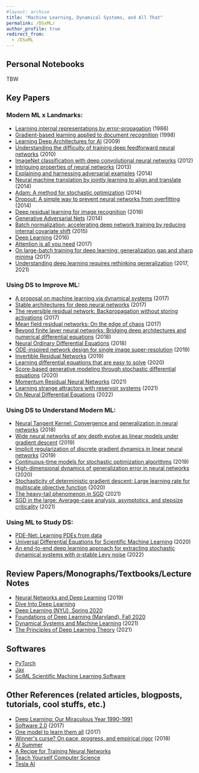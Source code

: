 ```yaml
---
#layout: archive
title: "Machine Learning, Dynamical Systems, and All That"
permalink: /DSxML/
author_profile: true
redirect_from:
  - /DSxML
---
```


## Personal Notebooks
TBW 
<br>


## Key Papers
### Modern ML x Landmarks:
- [Learning internal representations by error-propagation](https://apps.dtic.mil/sti/pdfs/ADA164453.pdf) (1986)
- [Gradient-based learning applied to document recognition](https://ieeexplore.ieee.org/abstract/document/726791) (1998)
- [Learning Deep Architectures for AI](https://books.google.se/books?hl=en&lr=&id=cq5ewg7FniMC&oi=fnd&pg=PA1&dq=info:pYyS8T9g_kkJ:scholar.google.com&ots=Kpi8QTmpIy&sig=XfG1389bgdNINpRjGy67OReL9_c&redir_esc=y#v=onepage&q&f=false) (2009)
- [Understanding the difficulty of training deep feedforward neural networks](http://proceedings.mlr.press/v9/glorot10a) (2010)
- [ImageNet classification with deep convolutional neural networks](https://proceedings.neurips.cc/paper/2012/hash/c399862d3b9d6b76c8436e924a68c45b-Abstract.html) (2012)
- [Intriguing properties of neural networks](https://arxiv.org/abs/1312.6199) (2013)
- [Explaining and harnessing adversarial examples](https://arxiv.org/abs/1412.6572) (2014)
- [Neural machine translation by jointly learning to align and translate](https://arxiv.org/abs/1409.0473) (2014)
- [Adam: A method for stochastic optimization](https://arxiv.org/abs/1412.6980) (2014)
- [Dropout: A simple way to prevent neural networks from
overfitting](https://www.jmlr.org/papers/volume15/srivastava14a/srivastava14a.pdf?utm_content=buffer79b43&utm_medium=social&utm_source=twitter.com&utm_campaign=buffer,) (2014)
- [Deep residual learning for image recognition](https://openaccess.thecvf.com/content_cvpr_2016/html/He_Deep_Residual_Learning_CVPR_2016_paper.html) (2016)
- [Generative Adversarial Nets](https://proceedings.neurips.cc/paper/2014/hash/5ca3e9b122f61f8f06494c97b1afccf3-Abstract.html) (2014)
- [Batch normalization: accelerating deep network training by reducing internal covariate shift](https://arxiv.org/abs/1502.03167) (2015)
- [Deep Learning](https://www.deeplearningbook.org/) (2016)
- [Attention is all you need](https://proceedings.neurips.cc/paper/2017/hash/3f5ee243547dee91fbd053c1c4a845aa-Abstract.html) (2017)
- [On large-batch training for deep learning: generalization gap and sharp minima](https://arxiv.org/abs/1609.04836) (2017)
- [Understanding deep learning requires rethinking generalization](https://dl.acm.org/doi/abs/10.1145/3446776) (2017, 2021)


### Using DS to Improve ML:
- [A proposal on machine learning via dynamical systems](https://link.springer.com/article/10.1007/s40304-017-0103-z) (2017)
- [Stable architectures for deep neural networks](https://iopscience.iop.org/article/10.1088/1361-6420/aa9a90/meta?casa_token=2bPH9NF1atgAAAAA:s1zabUy4XIbdKQ-2y-q6oJDHE2Zmq3ZdtNFC1cmYdXGfEtnrs1UnATuPRlpm8R1Vg3dmNxk) (2017)
- [The reversible residual network: Backpropagation without storing activations](https://proceedings.neurips.cc/paper/2017/hash/f9be311e65d81a9ad8150a60844bb94c-Abstract.html) (2017)
- [Mean field residual networks: On the edge of chaos](https://proceedings.neurips.cc/paper/2017/hash/81c650caac28cdefce4de5ddc18befa0-Abstract.html) (2017)
- [Beyond finite layer neural networks: Bridging deep architectures and numerical differential equations](http://proceedings.mlr.press/v80/lu18d.html) (2018)
- [Neural Ordinary Differential Equations](https://arxiv.org/abs/1806.07366) (2018)
- [ODE-inspired network design for single image super-resolution](https://openaccess.thecvf.com/content_CVPR_2019/html/He_ODE-Inspired_Network_Design_for_Single_Image_Super-Resolution_CVPR_2019_paper.html) (2019)
- [Invertible Residual Networks](https://proceedings.mlr.press/v97/behrmann19a.html) (2019)
- [Learning differential equations that are easy to solve](https://arxiv.org/pdf/2007.04504.pdf) (2020)
- [Score-based generative modeling through stochastic differential equations](https://arxiv.org/abs/2011.13456) (2020)
- [Momentum Residual Neural Networks](http://proceedings.mlr.press/v139/sander21a/sander21a.pdf) (2021)
- [Learning strange attractors with reservoir systems](https://arxiv.org/abs/2108.05024) (2021)
- [On Neural Differential Equations](https://arxiv.org/abs/2202.02435) (2022)


### Using DS to Understand Modern ML:
- [Neural Tangent Kernel: Convergence and generalization in neural networks](https://proceedings.neurips.cc/paper/2018/hash/5a4be1fa34e62bb8a6ec6b91d2462f5a-Abstract.html) (2018)
- [Wide neural networks of any depth evolve as linear models under gradient descent](https://proceedings.neurips.cc/paper/2019/hash/0d1a9651497a38d8b1c3871c84528bd4-Abstract.html) (2019)
- [Implicit regularization of discrete gradient dynamics in linear neural networks](https://proceedings.neurips.cc/paper/2019/hash/f39ae9ff3a81f499230c4126e01f421b-Abstract.html) (2019)
- [Continuous-time models for stochastic optimization algorithms](https://proceedings.neurips.cc/paper/2019/hash/9cd78264cf2cd821ba651485c111a29a-Abstract.html) (2019)
- [High-dimensional dynamics of generalization error in neural networks](https://www.sciencedirect.com/science/article/pii/S0893608020303117) (2020)
- [Stochasticity of deterministic gradient descent: Large learning rate for multiscale objective function](https://proceedings.neurips.cc//paper/2020/file/1b9a80606d74d3da6db2f1274557e644-Paper.pdf) (2020)
- [The heavy-tail phenomenon in SGD](http://proceedings.mlr.press/v139/gurbuzbalaban21a.html) (2021)
- [SGD in the large: Average-case analysis, asymptotics, and stepsize criticality](https://proceedings.mlr.press/v134/paquette21a.html) (2021)


### Using ML to Study DS:
- [PDE-Net: Learning PDEs from data](http://proceedings.mlr.press/v80/long18a.html?ref=https://githubhelp.com)
- [Universal Differential Equations for Scientific Machine Learning](https://arxiv.org/abs/2001.04385) (2020)
- [An end-to-end deep learning approach for extracting stochastic dynamical systems with α-stable Levy noise](https://arxiv.org/pdf/2201.13114.pdf) (2022)


## Review Papers/Monographs/Textbooks/Lecture Notes
- [Neural Networks and Deep Learning](http://neuralnetworksanddeeplearning.com/) (2019)
- [Dive Into Deep Learning](https://d2l.ai/)
- [Deep Learning (NYU), Spring 2020](https://atcold.github.io/pytorch-Deep-Learning/)
- [Foundations of Deep Learning (Maryland), Fall 2020](http://www.cs.umd.edu/class/fall2020/cmsc828W/index.html)
- [Dynamical Systems and Machine Learning](https://www.math.pku.edu.cn/amel/docs/20200719122925684287.pdf) (2021)
- [The Principles of Deep Learning Theory](https://arxiv.org/abs/2106.10165) (2021)


## Softwares
- [PyTorch](https://pytorch.org/)
- [Jax](https://github.com/google/jax)
- [SciML Scientific Machine Learning Software](https://sciml.ai/roadmap/)


## Other References (related articles, blogposts, tutorials, cool stuffs, etc.) 
- [Deep Learning: Our Miraculous Year 1990-1991](https://people.idsia.ch/~juergen/deep-learning-miraculous-year-1990-1991.html)
- [Software 2.0](https://karpathy.medium.com/software-2-0-a64152b37c35) (2017)
- [One model to learn them all](https://arxiv.org/abs/1706.05137) (2017)
- [Winner's curse? On pace, progress, and empirical rigor](https://openreview.net/forum?id=rJWF0Fywf) (2018)
- [AI Summer](https://theaisummer.com/) 
- [A Recipe for Training Neural Networks](http://karpathy.github.io/2019/04/25/recipe/)
- [Teach Yourself Computer Science](https://teachyourselfcs.com/)
- [Tesla AI](https://www.tesla.com/AI)

